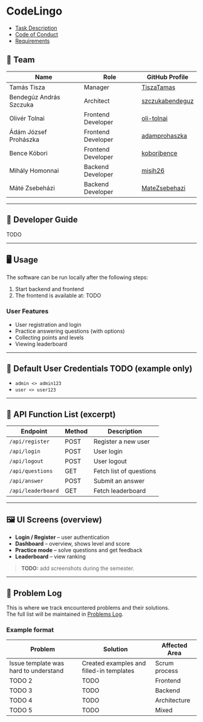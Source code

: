 # CodeLingo

- [Task Description](https://github.com/bprof-spec-codes/docs/blob/master/BPROF-2024/%C3%96LAB-2025-26-1/codelingo.md)
- [Code of Conduct](https://github.com/bprof-spec-codes/docs/blob/master/BPROF-2024/ÖLAB-2025-26-1/coc.md)
- [Requirements](https://github.com/bprof-spec-codes/docs/blob/master/BPROF-2024/ÖLAB-2025-26-1/requirements.md)

## 📌 Team
| Name                        | Role                | GitHub Profile |
|-----------------------------|---------------------|----------------|
| Tamás Tisza                 | Manager             | [TiszaTamas](https://github.com/TiszaTamas) |
| Bendegúz András Szczuka     | Architect           | [szczukabendeguz](https://github.com/szczukabendeguz) |
| Olivér Tolnai               | Frontend Developer  | [oli-tolnai](https://github.com/oli-tolnai) |
| Ádám József Prohászka       | Frontend Developer  | [adamprohaszka](https://github.com/adamprohaszka) |
| Bence Kóbori                | Frontend Developer  | [koboribence](https://github.com/koboribence) |
| Mihály Homonnai             | Backend Developer   | [misih26](https://github.com/misih26) |
| Máté Zsebeházi              | Backend Developer   | [MateZsebehazi](https://github.com/MateZsebehazi) |

---

## 📖 Developer Guide
TODO

---

## 🖥️ Usage
The software can be run locally after the following steps:  
1. Start backend and frontend
2. The frontend is available at: TODO

### User Features
- User registration and login  
- Practice answering questions (with options)  
- Collecting points and levels  
- Viewing leaderboard  

---

## 👥 Default User Credentials TODO (example only)
- `admin <> admin123`  
- `user <> user123`  

---

## 🔌 API Function List (excerpt)
| Endpoint | Method | Description |
|----------|--------|-------------|
| `/api/register` | POST | Register a new user |
| `/api/login` | POST | User login |
| `/api/logout` | POST | User logout |
| `/api/questions` | GET | Fetch list of questions |
| `/api/answer` | POST | Submit an answer |
| `/api/leaderboard` | GET | Fetch leaderboard |

---

## 🖼️ UI Screens (overview)
- **Login / Register** – user authentication  
- **Dashboard** – overview, shows level and score  
- **Practice mode** – solve questions and get feedback  
- **Leaderboard** – view ranking  

> **TODO:** add screenshots during the semester.

---

## 📝 Problem Log
This is where we track encountered problems and their solutions.  
The full list will be maintained in [Problems Log](./docs/PROBLEMS.md).  

### Example format
| Problem | Solution | Affected Area |
|---------|----------|---------------|
| Issue template was hard to understand | Created examples and filled-in templates | Scrum process |
| TODO 2 | TODO | Frontend |
| TODO 3 | TODO | Backend |
| TODO 4 | TODO | Architecture |
| TODO 5 | TODO | Mixed |
